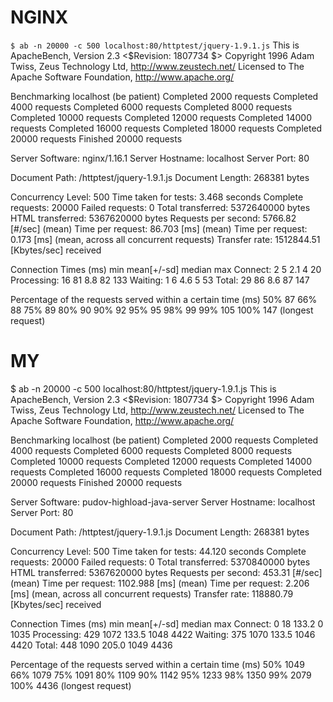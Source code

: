 # NGINX

`$ ab -n 20000 -c 500 localhost:80/httptest/jquery-1.9.1.js`
This is ApacheBench, Version 2.3 <$Revision: 1807734 $>
Copyright 1996 Adam Twiss, Zeus Technology Ltd, http://www.zeustech.net/
Licensed to The Apache Software Foundation, http://www.apache.org/

Benchmarking localhost (be patient)
Completed 2000 requests
Completed 4000 requests
Completed 6000 requests
Completed 8000 requests
Completed 10000 requests
Completed 12000 requests
Completed 14000 requests
Completed 16000 requests
Completed 18000 requests
Completed 20000 requests
Finished 20000 requests


Server Software:        nginx/1.16.1
Server Hostname:        localhost
Server Port:            80

Document Path:          /httptest/jquery-1.9.1.js
Document Length:        268381 bytes

Concurrency Level:      500
Time taken for tests:   3.468 seconds
Complete requests:      20000
Failed requests:        0
Total transferred:      5372640000 bytes
HTML transferred:       5367620000 bytes
Requests per second:    5766.82 [#/sec] (mean)
Time per request:       86.703 [ms] (mean)
Time per request:       0.173 [ms] (mean, across all concurrent requests)
Transfer rate:          1512844.51 [Kbytes/sec] received

Connection Times (ms)
              min  mean[+/-sd] median   max
Connect:        2    5   2.1      4      20
Processing:    16   81   8.8     82     133
Waiting:        1    6   4.6      5      53
Total:         29   86   8.6     87     147

Percentage of the requests served within a certain time (ms)
  50%     87
  66%     88
  75%     89
  80%     90
  90%     92
  95%     95
  98%     99
  99%    105
 100%    147 (longest request)
 
# MY

$ ab -n 20000 -c 500 localhost:80/httptest/jquery-1.9.1.js
This is ApacheBench, Version 2.3 <$Revision: 1807734 $>
Copyright 1996 Adam Twiss, Zeus Technology Ltd, http://www.zeustech.net/
Licensed to The Apache Software Foundation, http://www.apache.org/

Benchmarking localhost (be patient)
Completed 2000 requests
Completed 4000 requests
Completed 6000 requests
Completed 8000 requests
Completed 10000 requests
Completed 12000 requests
Completed 14000 requests
Completed 16000 requests
Completed 18000 requests
Completed 20000 requests
Finished 20000 requests


Server Software:        pudov-highload-java-server
Server Hostname:        localhost
Server Port:            80

Document Path:          /httptest/jquery-1.9.1.js
Document Length:        268381 bytes

Concurrency Level:      500
Time taken for tests:   44.120 seconds
Complete requests:      20000
Failed requests:        0
Total transferred:      5370840000 bytes
HTML transferred:       5367620000 bytes
Requests per second:    453.31 [#/sec] (mean)
Time per request:       1102.988 [ms] (mean)
Time per request:       2.206 [ms] (mean, across all concurrent requests)
Transfer rate:          118880.79 [Kbytes/sec] received

Connection Times (ms)
              min  mean[+/-sd] median   max
Connect:        0   18 133.2      0    1035
Processing:   429 1072 133.5   1048    4422
Waiting:      375 1070 133.5   1046    4420
Total:        448 1090 205.0   1049    4436

Percentage of the requests served within a certain time (ms)
  50%   1049
  66%   1079
  75%   1091
  80%   1109
  90%   1142
  95%   1233
  98%   1350
  99%   2079
 100%   4436 (longest request)

 

